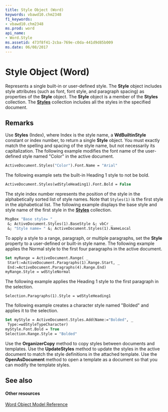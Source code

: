 ```yaml
---
title: Style Object (Word)
keywords: vbawd10.chm2348
f1_keywords:
- vbawd10.chm2348
ms.prod: word
api_name:
- Word.Style
ms.assetid: 473f8f41-2cba-769e-c0da-441d9d85b009
ms.date: 06/08/2017
---
```



# Style Object (Word)

Represents a single built-in or user-defined style. The **Style** object includes style attributes (such as font, font style, and paragraph spacing) as properties of the **Style** object. The **Style** object is a member of the **Styles** collection. The **[Styles](styles-object-word.md)** collection includes all the styles in the specified document.


## Remarks

Use **Styles** (Index), where Index is the style name, a **WdBuiltinStyle** constant or index number, to return a single **Style** object. You must exactly match the spelling and spacing of the style name, but not necessarily its capitalization. The following example modifies the font name of the user-defined style named "Color" in the active document.


```vb
ActiveDocument.Styles("Color").Font.Name = "Arial"
```

The following example sets the built-in Heading 1 style to not be bold.




```vb
ActiveDocument.Styles(wdStyleHeading1).Font.Bold = False
```

The style index number represents the position of the style in the alphabetically sorted list of style names. Note that  `Styles(1)` is the first style in the alphabetical list. The following example displays the base style and style name of the first style in the **[Styles](styles-object-word.md)** collection.




```vb
MsgBox "Base style= " _ 
 &; ActiveDocument.Styles(1).BaseStyle &; vbCr _ 
 &; "Style name= " &; ActiveDocument.Styles(1).NameLocal
```

To apply a style to a range, paragraph, or multiple paragraphs, set the **Style** property to a user-defined or built-in style name. The following example applies the Normal style to the first four paragraphs in the active document.




```vb
Set myRange = ActiveDocument.Range( _ 
 Start:=ActiveDocument.Paragraphs(1).Range.Start, _ 
 End:=ActiveDocument.Paragraphs(4).Range.End) 
myRange.Style = wdStyleNormal
```

The following example applies the Heading 1 style to the first paragraph in the selection.




```
Selection.Paragraphs(1).Style = wdStyleHeading1
```

The following example creates a character style named "Bolded" and applies it to the selection.




```vb
Set myStyle = ActiveDocument.Styles.Add(Name:="Bolded", _ 
 Type:=wdStyleTypeCharacter) 
myStyle.Font.Bold = True 
Selection.Range.Style = "Bolded"
```

Use the **OrganizerCopy** method to copy styles between documents and templates. Use the **UpdateStyles** method to update the styles in the active document to match the style definitions in the attached template. Use the **OpenAsDocument** method to open a template as a document so that you can modify the template styles.


## See also


#### Other resources


[Word Object Model Reference](http://msdn.microsoft.com/library/be452561-b436-bb9b-6f94-3faa9a74a6fd%28Office.15%29.aspx)


